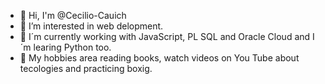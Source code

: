 - 👋 Hi, I'm @Cecilio-Cauich
- 👀 I’m interested in web delopment.
- 🌱 I´m currently working with JavaScript, PL SQL and Oracle Cloud and I´m learing Python too.
- 🚀 My hobbies area reading books, watch videos on You Tube about tecologies and practicing boxig.
<!---
Cecilio-Cauich/Cecilio-Cauich is a ✨ special ✨ repository because its `README.md` (this file) appears on your GitHub profile.
You can click the Preview link to take a look at your changes.
--->
